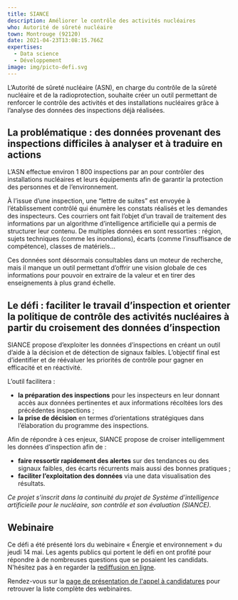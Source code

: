 ```yaml
---
title: SIANCE
description: Améliorer le contrôle des activités nucléaires
who: Autorité de sûreté nucléaire
town: Montrouge (92120)
date: 2021-04-23T13:08:15.766Z
expertises:
  - Data science
  - Développement
image: img/picto-defi.svg
---
```

L’Autorité de sûreté nucléaire (ASN), en charge du contrôle de la sûreté nucléaire et de la radioprotection, souhaite créer un outil permettant de renforcer le contrôle des activités et des installations nucléaires grâce à l’analyse des données des inspections déjà réalisées.

## La problématique : des données provenant des inspections difficiles à analyser et à traduire en actions

L’ASN effectue environ 1 800 inspections par an pour contrôler des installations nucléaires et leurs équipements afin de garantir la protection des personnes et de l’environnement.

À l’issue d’une inspection, une “lettre de suites” est envoyée à l’établissement contrôlé qui énumère les constats réalisés et les demandes des inspecteurs. Ces courriers ont fait l’objet d’un travail de traitement des informations par un algorithme d’intelligence artificielle qui a permis de structurer leur contenu. De multiples données en sont ressorties : région, sujets techniques (comme les inondations), écarts (comme l’insuffisance de compétence), classes de matériels…

Ces données sont désormais consultables dans un moteur de recherche, mais il manque un outil permettant d’offrir une vision globale de ces informations pour pouvoir en extraire de la valeur et en tirer des enseignements à plus grand échelle.

## Le défi : faciliter le travail d’inspection et orienter la politique de contrôle des activités nucléaires à partir du croisement des données d’inspection

SIANCE propose d’exploiter les données d’inspections en créant un outil d’aide à la décision et de détection de signaux faibles. L’objectif final est d’identifier et de réévaluer les priorités de contrôle pour gagner en efficacité et en réactivité.

L’outil facilitera :

* **la préparation des inspections** pour les inspecteurs en leur donnant accès aux données pertinentes et aux informations récoltées lors des précédentes inspections ;
* **la prise de décision** en termes d’orientations stratégiques dans l’élaboration du programme des inspections.

Afin de répondre à ces enjeux, SIANCE propose de croiser intelligemment les données d’inspection afin de :

* **faire ressortir rapidement des alertes** sur des tendances ou des signaux faibles, des écarts récurrents mais aussi des bonnes pratiques ;
* **faciliter l’exploitation des données** via une data visualisation des résultats.

*Ce projet s’inscrit dans la continuité du projet de Système d’intelligence artificielle pour le nucléaire, son contrôle et son évaluation (SIANCE).*

## Webinaire

Ce défi a été présenté lors du webinaire « Énergie et environnement » du jeudi 14 mai. Les agents publics qui portent le défi en ont profité pour répondre à de nombreuses questions que se posaient les candidats. N'hésitez pas à en regarder la [rediffusion en ligne](https://app.livestorm.co/demarches-simplifiees/webinaire-eig-3 "Rediffusion du webinaire").

Rendez-vous sur la [page de présentation de l'appel à candidatures](https://entrepreneur-interet-general.etalab.gouv.fr/candidature-eig.html "Présentation de l'appel à candidatures") pour retrouver la liste complète des webinaires.